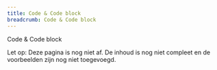 ```yaml
---
title: Code & Code block
breadcrumb: Code & Code block
---
```


<p id="introduction"> Code & Code block</p>

<p class="warning">
  <span>Let op:</span>
  Deze pagina is nog niet af. De inhoud is nog niet compleet en de voorbeelden zijn nog niet toegevoegd.
</p>
